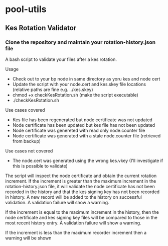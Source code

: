 # pool-utils

## Kes Rotation Validator
### Clone the repository and maintain your rotation-history.json file

A bash script to validate your files after a kes rotation.

Usage
- Check out to your bp node in same directory as yoru kes and node cert
- Update the script with your node.cert and kes.skey file locations (relative paths are fine e.g. ../kes.skey)
- chmod +x checkKesRotation.sh (make the script executable)
- ./checkKesRotation.sh

Use cases covered
- Kes file has been regenerated but node certificate was not updated
- Node certificate has been updated but kes file has not been updated
- Node certificate was genereted with read only node.counter file
- Node certificate was generated with a stale node.counter file (retrieved from backup)

Use cases not covered
- The node.cert was generated using the wrong kes.vkey (I'll investigate if this is possible to validate)

The script will inspect the node certificate and obtain the current rotation increment. 
If the increment is greater than the maximum increment in the rotation-history.json file, it will validate the node certificate has not been recorded in the history and that the kes signing key has not been recorded in history. 
A new record will be added to the history on successful validation.
A validation failure will show a warning.

If the increment is equal to the maximum increment in the history, then the node certificate and kes signing key files will be compared to those in the most recent history entry.
A validation failure will show a warning.

If the increment is less than the maximum recorder increment then a warning will be shown


